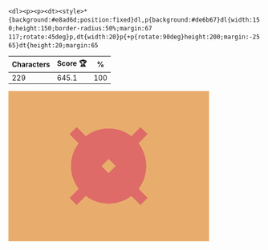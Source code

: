 `<dl><p><p><dt><style>*{background:#e8ad6d;position:fixed}dl,p{background:#de6b67}dl{width:150;height:150;border-radius:50%;margin:67 117;rotate:45deg}p,dt{width:20}p{+p{rotate:90deg}height:200;margin:-25 65}dt{height:20;margin:65`

| Characters | Score 🏆 | %   |
| ---------- | -------- | --- |
| 229        | 645.1    | 100 |

![](/2025/Apr2025/05/20250405.png)

